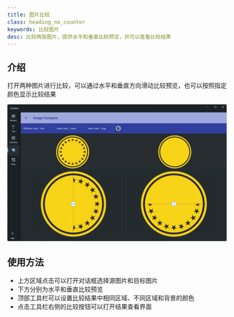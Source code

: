 ```yaml
---
title: 图片比较
class: heading_no_counter
keywords: 比较图片
desc: 比较两张图片，提供水平和垂直比较预览，并可以查看比较结果
---
```


## 介绍

打开两种图片进行比较，可以通过水平和垂直方向滑动比较预览，也可以按照指定颜色显示比较结果

![](../../assets/images/ToolsSet/TSMImgCompare.png)

## 使用方法

* 上方区域点击可以打开对话框选择源图片和目标图片
* 下方分别为水平和垂直比较预览
* 顶部工具栏可以设置比较结果中相同区域、不同区域和背景的颜色
* 点击工具栏右侧的比较按钮可以打开结果查看界面
  